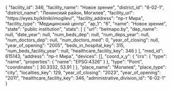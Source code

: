 {
    "facility_id": 346,
    "facility_name": "Новое зрение",
    "district_id": "6-02-1",
    "district_name": "Ленинский район, Могилев",
    "facility_url": "https:\/\/eyes.by\/kliniki\/mogilev\/",
    "facility_address": "пр-т Мира",
    "facility_type": "Медицинский центр",
    "ap_1": "6",
    "name": "Новое зрение",
    "state": "public institution",
    "stats": [
        {
            "url": "belmapo.by",
            "dep_name": null,
            "date_year": null,
            "num_beds_dep": null,
            "num_deps_year": null,
            "num_doctors_dep": null,
            "num_doctors_med": 0,
            "year_of_closing": null,
            "year_of_opening": "2005",
            "beds_in_hospital_key": 315,
            "num_beds_facility_year": null,
            "healthcare_facility_key": 346
        }
    ],
    "med_id": 615143,
    "address": "пр-т Мира",
    "devices": [],
    "coord_x_y": {
        "crs": {
            "type": "name",
            "properties": {
                "name": "EPSG:4326"
            }
        },
        "type": "Point",
        "coordinates": [
            30.3332,
            53.91
        ]
    },
    "place_name": "Могилев",
    "place_type": "city",
    "localties_key": 129,
    "year_of_closing": "2023",
    "year_of_opening": "2011",
    "healthcare_facility_key": 346,
    "administrative_division_id": "6-02-1"
}